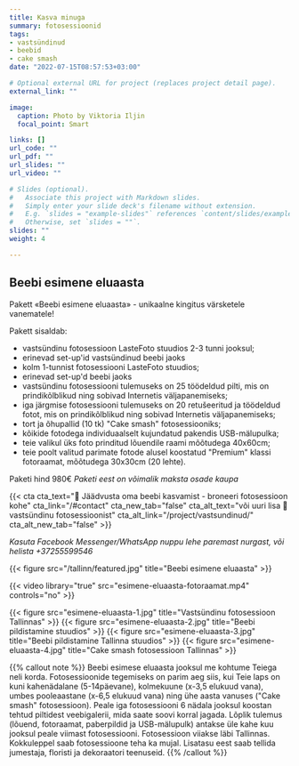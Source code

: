 ```yaml
---
title: Kasva minuga
summary: fotosessioonid
tags:
- vastsündinud
- beebid
- cake smash
date: "2022-07-15T08:57:53+03:00"

# Optional external URL for project (replaces project detail page).
external_link: ""

image:
  caption: Photo by Viktoria Iljin
  focal_point: Smart

links: []
url_code: ""
url_pdf: ""
url_slides: ""
url_video: ""

# Slides (optional).
#   Associate this project with Markdown slides.
#   Simply enter your slide deck's filename without extension.
#   E.g. `slides = "example-slides"` references `content/slides/example-slides.md`.
#   Otherwise, set `slides = ""`.
slides: ""
weight: 4

---
```

## Beebi esimene eluaasta 
Pakett «Beebi esimene eluaasta» - unikaalne kingitus värsketele vanematele! 

Pakett sisaldab: 
* vastsündinu fotosessioon LasteFoto stuudios 2-3 tunni jooksul; 
* erinevad set-up'id vastsündinud beebi jaoks
* kolm 1-tunnist fotosessiooni LasteFoto stuudios; 
* erinevad set-up'd beebi jaoks
* vastsündinu fotosessiooni tulemuseks on 25 töödeldud pilti, mis on prindikõlblikud ning sobivad Internetis väljapanemiseks; 
* iga järgmise fotosessiooni tulemuseks on 20 retušeeritud ja töödeldud fotot, mis on prindikõlblikud ning sobivad Internetis väljapanemiseks; 
* tort ja õhupallid (10 tk) "Cake smash" fotosessiooniks; 
* kõikide fotodega individuaalselt kujundatud pakendis USB-mälupulka; 
* teie valikul üks foto prinditud lõuendile raami mõõtudega 40х60cm; 
* teie poolt valitud parimate fotode alusel koostatud "Premium" klassi fotoraamat, mõõtudega 30х30cm (20 lehte). 

Paketi hind 980€ 
_Paketi eest on võimalik maksta osade kaupa_

{{< cta cta_text="💛 Jäädvusta oma beebi kasvamist - broneeri fotosessioon kohe" cta_link="/#contact" cta_new_tab="false" cta_alt_text="või uuri lisa 👶 vastsündinu fotosessioonist" cta_alt_link="/project/vastsundinud/" cta_alt_new_tab="false" >}}

_Kasuta Facebook Messenger/WhatsApp nuppu lehe paremast nurgast, või helista +37255599546_

{{< figure src="/tallinn/featured.jpg" title="Beebi esimene eluaasta" >}}

{{< video library="true" src="esimene-eluaasta-fotoraamat.mp4" controls="no" >}}

{{< figure src="esimene-eluaasta-1.jpg" title="Vastsündinu fotosessioon Tallinnas" >}}
{{< figure src="esimene-eluaasta-2.jpg" title="Beebi pildistamine stuudios" >}}
{{< figure src="esimene-eluaasta-3.jpg" title="Beebi pildistamine Tallinna stuudios" >}}
{{< figure src="esimene-eluaasta-4.jpg" title="Cake smash fotosessioon Tallinnas" >}}

{{% callout note %}}
Beebi esimese eluaasta jooksul me kohtume Teiega neli korda. Fotosessioonide tegemiseks on parim aeg siis, kui Teie laps on kuni kahenädalane (5-14päevane), kolmekuune (x-3,5 elukuud vana), umbes pooleaastane (x-6,5 elukuud vana) ning ühe aasta vanuses ("Cake smash" fotosessioon). Peale iga fotosessiooni 6 nädala jooksul koostan tehtud piltidest veebigalerii, mida saate soovi korral jagada. Lõplik tulemus (lõuend, fotoraamat, paberpildid ja USB-mälupulk) antakse üle kahe kuu jooksul peale viimast fotosessiooni. Fotosessioon viiakse läbi Tallinnas. Kokkuleppel saab fotosessioone teha ka mujal. Lisatasu eest saab tellida jumestaja, floristi ja dekoraatori teenuseid. 
{{% /callout %}}
